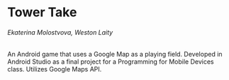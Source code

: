 # Tower Take
###### Ekaterina Molostvova, Weston Laity

An Android game that uses a Google Map as a playing field. Developed in Android Studio as a final project for a Programming for Mobile Devices class. Utilizes Google Maps API.
